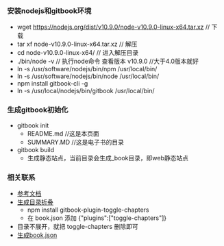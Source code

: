 ### 安装nodejs和gitbook环境

* wget https://nodejs.org/dist/v10.9.0/node-v10.9.0-linux-x64.tar.xz    // 下载
* tar xf  node-v10.9.0-linux-x64.tar.xz       // 解压
* cd node-v10.9.0-linux-x64/                  // 进入解压目录
* ./bin/node -v                               // 执行node命令 查看版本
	v10.9.0                               //大于4.0版本就好
* ln -s /usr/software/nodejs/bin/npm   /usr/local/bin/ 
* ln -s /usr/software/nodejs/bin/node   /usr/local/bin/
* npm install gitbook-cli -g
* ln -s /usr/local/nodejs/bin/gitbook /usr/local/bin/

### 生成gitbook初始化
* gitbook init                            
	* README.md //这是本页面
	* SUMMARY.MD //这是电子书的目录
* gitbook build      
	* 生成静态站点，当前目录会生成_book目录，即web静态站点

### 相关联系
* [参考文档](https://einverne.github.io/gitbook-tutorial/)
* [生成目录折叠](https://yunchangwang.github.io/2018/01/28/gitbook%E7%9B%AE%E5%BD%95%E6%8A%98%E5%8F%A0/)
	* npm install gitbook-plugin-toggle-chapters
	* 在 book.json 添加 {"plugins":["toggle-chapters"]}
* 目录不展开，就把 toggle-chapters 删除即可
* [生成book.json](http://www.chengweiyang.cn/gitbook/customize/book.json.html)
